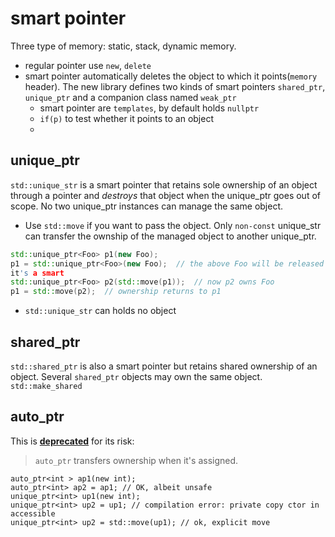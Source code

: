 # smart pointer
Three type of memory: static, stack, dynamic memory.
* regular pointer use `new`, `delete`
* smart pointer automatically deletes the object to which it points(`memory`
  header). The new library defines two kinds of smart pointers `shared_ptr`,
  `unique_ptr` and a companion class named `weak_ptr`
  * smart pointer are `templates`, by default holds `nullptr`
  * `if(p)` to test whether it points to an object
  * 
  
## unique_ptr
`std::unique_str` is a smart pointer that retains sole ownership of an object
through a pointer and *destroys* that object when the unique_ptr goes out of
scope. No two unique_ptr instances can manage the same object.
* Use `std::move` if you want to pass the object. Only `non-const` unique_str can
transfer the ownship of the managed object to another unique_ptr.
```c++
std::unique_ptr<Foo> p1(new Foo);
p1 = std::unique_ptr<Foo>(new Foo);  // the above Foo will be released since
it's a smart
std::unique_ptr<Foo> p2(std::move(p1));  // now p2 owns Foo
p1 = std::move(p2);  // ownership returns to p1
```
* `std::unique_str` can holds no object

## shared_ptr
`std::shared_ptr` is also a smart pointer but retains shared ownership of an
object. Several `shared_ptr` objects may own the same object.
`std::make_shared`

## auto_ptr
This is **[deprecated][]** for its risk:
> `auto_ptr` transfers ownership when it's assigned.
```
auto_ptr<int > ap1(new int);
auto_ptr<int> ap2 = ap1; // OK, albeit unsafe
unique_ptr<int> up1(new int);
unique_ptr<int> up2 = up1; // compilation error: private copy ctor in accessible
unique_ptr<int> up2 = std::move(up1); // ok, explicit move
```

[deprecated]: http://www.informit.com/guides/content.aspx?g=cplusplus&seqNum=400  "why auto_ptr had to be deprecated"
